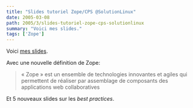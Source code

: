 ```yaml
---
title: "Slides tutoriel Zope/CPS @SolutionLinux"
date: 2005-03-08
path: 2005/3/slides-tutoriel-zope-cps-solutionlinux
summary: "Voici mes slides."
tags: ['Zope']
---
```


Voici <a href="http://blogs.nuxeo.com/sections/blogs/fermigier/2005_02_04_slides_tutoriel_zope_cps/downloadFile/attachedFile/sl2005.sxi">
 mes slides</a>. 

Avec une nouvelle d&#233;finition de Zope:

<blockquote>
&#171;&#160;Zope&#160;&#187; est un ensemble de technologies innovantes
et agiles qui permettent de r&#233;aliser par assemblage de
composants des applications web collaboratives</blockquote> 

Et 5 nouveaux slides sur les <em>best practices</em>. 


